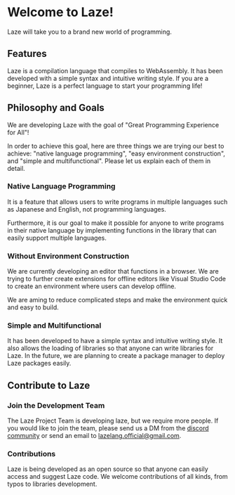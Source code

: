 # Welcome to Laze!

Laze will take you to a brand new world of programming.

## Features

Laze is a compilation language that compiles to WebAssembly. It has been developed with a simple syntax and intuitive writing style. If you are a beginner, Laze is a perfect language to start your programming life!

## Philosophy and Goals

We are developing Laze with the goal of "Great Programming Experience for All"!

In order to achieve this goal, here are three things we are trying our best to achieve: "native language programming", "easy environment construction", and "simple and multifunctional". Please let us explain each of them in detail.

### Native Language Programming

It is a feature that allows users to write programs in multiple languages such as Japanese and English, not programming languages.

Furthermore, it is our goal to make it possible for anyone to write programs in their native language by implementing functions in the library that can easily support multiple languages.

### Without Environment Construction

We are currently developing an editor that functions in a browser. We are trying to further create extensions for offline editors like Visual Studio Code to create an environment where users can develop offline.

We are aming to reduce complicated steps and make the environment quick and easy to build.

### Simple and Multifunctional

It has been developed to have a simple syntax and intuitive writing style. It also allows the loading of libraries so that anyone can write libraries for Laze. In the future, we are planning to create a package manager to deploy Laze packages easily.

## Contribute to Laze

### Join the Development Team

The Laze Project Team is developing laze, but we require more people. If you would like to join the team, please send us a DM from the [discord community](https://discord.gg/K3prMrmS7e) or send an email to [lazelang.official@gmail.com](mailto:lazelang.official@gmail.com).

### Contributions

Laze is being developed as an open source so that anyone can easily access and suggest Laze code. We welcome contributions of all kinds, from typos to libraries development.
